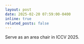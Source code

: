 ```yaml
---
layout: post
date: 2025-02-20 07:59:00-0400
inline: true
related_posts: false
---
```


Serve as an area chair in ICCV 2025.
